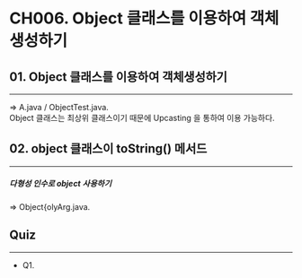 # CH006. Object 클래스를 이용하여 객체 생성하기
## 01. Object 클래스를 이용하여 객체생성하기
---
=> A.java / ObjectTest.java.  
Object 클래스는 최상위 클래스이기 때문에 Upcasting 을 통하여 이용 가능하다.

## 02. object 클래스이 toString() 메서드
---
##### 다형성 인수로 object 사용하기
=> Object{olyArg.java.  


## Quiz
---
- Q1.
    
